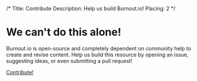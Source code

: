 /*
Title: Contribute
Description: Help us build Burnout.io!
Placing: 2
*/

# We can't do this alone!

Burnout.io is open-source and completely dependent on community help to create and revise content. 
Help us build this resource by opening an issue, suggesting ideas, or even submitting a pull request!


<div id="action">
	<a class="pure-button pure-button-primary button-action" target="_blank" href=https://github.com/reignite/burnout.io">Contribute!</a>
</div>
